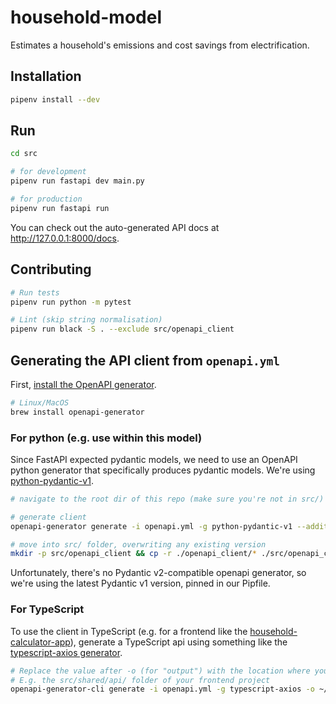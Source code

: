 # household-model

Estimates a household's emissions and cost savings from electrification.


## Installation

```bash
pipenv install --dev
```

## Run

```bash
cd src

# for development
pipenv run fastapi dev main.py

# for production
pipenv run fastapi run
```

You can check out the auto-generated API docs at http://127.0.0.1:8000/docs.


## Contributing

```bash
# Run tests
pipenv run python -m pytest

# Lint (skip string normalisation)
pipenv run black -S . --exclude src/openapi_client
```

## Generating the API client from `openapi.yml`

First, [install the OpenAPI generator](https://openapi-generator.tech/docs/installation/).

```bash
# Linux/MacOS
brew install openapi-generator
```

### For python (e.g. use within this model)

Since FastAPI expected pydantic models, we need to use an OpenAPI python generator that specifically produces pydantic models. We're using [python-pydantic-v1](https://github.com/OpenAPITools/openapi-generator/blob/master/docs/generators/python-pydantic-v1.md).

```bash
# navigate to the root dir of this repo (make sure you're not in src/)

# generate client
openapi-generator generate -i openapi.yml -g python-pydantic-v1 --additional-properties=generateSourceCodeOnly=true

# move into src/ folder, overwriting any existing version
mkdir -p src/openapi_client && cp -r ./openapi_client/* ./src/openapi_client && rm -R ./openapi_client/
```

Unfortunately, there's no Pydantic v2-compatible openapi generator, so we're using the latest Pydantic v1 version, pinned in our Pipfile.

### For TypeScript

To use the client in TypeScript (e.g. for a frontend like the [household-calculator-app](https://github.com/rewiring-nz/household-calculator-app)), generate a TypeScript api using something like the [typescript-axios generator](https://openapi-generator.tech/docs/generators/typescript-axios).

```bash
# Replace the value after -o (for "output") with the location where you want the client to go.
# E.g. the src/shared/api/ folder of your frontend project
openapi-generator-cli generate -i openapi.yml -g typescript-axios -o ~/code/household-calculator-app/src/shared/api/
```